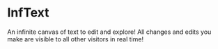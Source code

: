 # InfText
An infinite canvas of text to edit and explore! All changes and edits you make are visible to all other visitors in real time!
